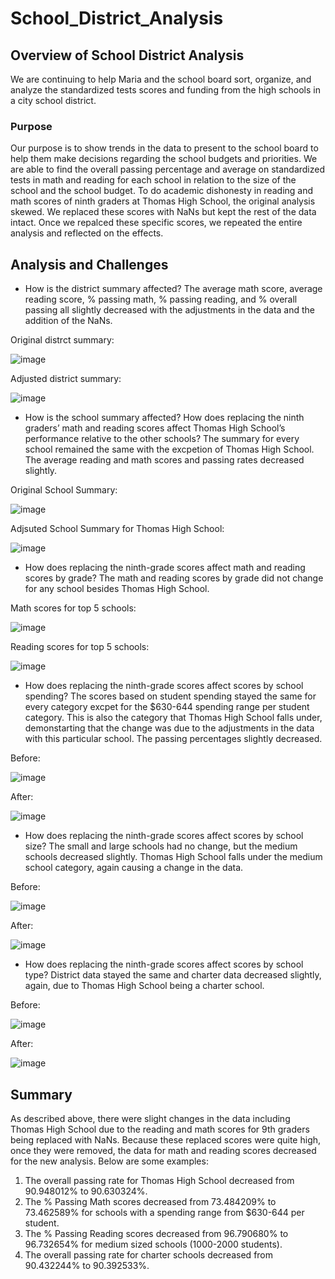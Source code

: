 # School_District_Analysis

## Overview of School District Analysis
We are continuing to help Maria and the school board sort, organize, and analyze the standardized tests scores and funding from the high schools in a city school district. 


### Purpose
Our purpose is to show trends in the data to present to the school board to help them make decisions regarding the school budgets and priorities. We are able to find the overall passing 
percentage and average on standardized tests in math and reading for each school in relation to the size of the school and the school budget.  To do academic dishonesty in reading and math scores 
of ninth graders at Thomas High School, the original analysis skewed.  We replaced these scores with NaNs but kept the rest of the data intact.  Once we repalced these specific scores, we repeated
the entire analysis and reflected on the effects. 

## Analysis and Challenges
- How is the district summary affected?
The average math score, average reading score, % passing math, % passing reading, and % overall passing all slightly decreased with the adjustments in the data and the addition of the NaNs.

Original distrct summary:

![image](https://user-images.githubusercontent.com/64279232/126576095-e6a4649d-7b52-421c-bb7b-0b9d0296c117.png)

Adjusted district summary:

![image](https://user-images.githubusercontent.com/64279232/126575962-cff82e84-e277-4f0a-8a0e-e14e468e6569.png)



- How is the school summary affected?  How does replacing the ninth graders’ math and reading scores affect Thomas High School’s performance relative to the other schools?
The summary for every school remained the same with the excpetion of Thomas High School.  The average reading and math scores and passing rates decreased slightly.

Original School Summary:

![image](https://user-images.githubusercontent.com/64279232/126576419-bae115db-c55f-4dc6-b0cf-5488ad501352.png)

Adjsuted School Summary for Thomas High School:

![image](https://user-images.githubusercontent.com/64279232/126576867-76a933a4-5c6c-424c-8cf2-4c3c02895c51.png)


- How does replacing the ninth-grade scores affect math and reading scores by grade?
The math and reading scores by grade did not change for any school besides Thomas High School. 

Math scores for top 5 schools:

![image](https://user-images.githubusercontent.com/64279232/126577164-7cf9cb20-5d44-44e4-96b9-72b670d50878.png)

Reading scores for top 5 schools:

![image](https://user-images.githubusercontent.com/64279232/126577189-c4c1592b-f04d-4e63-b3ab-7d922b4209ba.png)

- How does replacing the ninth-grade scores affect scores by school spending?
The scores based on student spending stayed the same for every category excpet for the $630-644 spending range per student category.  This is also the category that Thomas High School falls under, demonstarting that the change was due to the adjustments in the data with this particular school. The passing percentages slightly decreased. 

Before:

![image](https://user-images.githubusercontent.com/64279232/126577457-c20aca0d-2cac-4ac6-b2f0-9055a472a0fc.png)

After:

![image](https://user-images.githubusercontent.com/64279232/126577476-06346668-3dd0-49af-9ded-fb0cf37ca265.png)


- How does replacing the ninth-grade scores affect scores by school size?
The small and large schools had no change, but the medium schools decreased slightly.  Thomas High School falls under the medium school category, again causing a change in the data.

Before:

![image](https://user-images.githubusercontent.com/64279232/126577612-a3f7c3a4-908b-475a-82d9-543818a93b7a.png)

After:

![image](https://user-images.githubusercontent.com/64279232/126577624-f91e2b28-36a1-47d8-981f-60615ded9604.png)


- How does replacing the ninth-grade scores affect scores by school type?
District data stayed the same and charter data decreased slightly, again, due to Thomas High School being a charter school.

Before:

![image](https://user-images.githubusercontent.com/64279232/126577738-17cd7e2f-98e8-474a-bca9-83540ffac6ae.png)

After:

![image](https://user-images.githubusercontent.com/64279232/126577753-bd7ec5a9-2e76-44b3-8a19-3aadc6773c99.png)



## Summary
As described above, there were slight changes in the data including Thomas High School due to the reading and math scores for 9th graders being replaced with NaNs.  Because these replaced scores were quite high, once they were removed, the data for math and reading scores decreased for the new analysis.  Below are some examples:

1. The overall passing rate for Thomas High School decreased from 90.948012% to 90.630324%. 
2. The % Passing Math scores decreased from 73.484209% to 73.462589% for schools with a spending range from $630-644 per student.
3. The % Passing Reading scores decreased from 96.790680% to 96.732654% for medium sized schools (1000-2000 students).
4. The overall passing rate for charter schools decreased from 90.432244% to 90.392533%.
